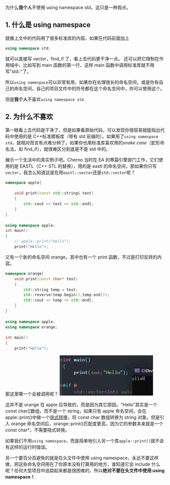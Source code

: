 为什么**我个人**不使用 using namespace std，这只是一种观点。

## 1. 什么是 using namespace

就像上文中的代码用了很多标准库的内容，如果在代码前面加上

```cpp
using namespace std;
```

就可以直接写 vector，find_if 了，看上去代码更干净一点。
还可以把它限制在作用域中，比如写到 main 函数的第一行，这样 main 函数中调用标准库就不用写”std::“了。

所以`using namespace`可以非常有用，如果你在处理很长的命名空间，或是你有自己的命名空间，自己的项目文件中的符号都在这个命名空间中，你可以使用这个。

但是**我个人**不喜欢`using namespace std`

## 2. 为什么不喜欢

第一眼看上去代码是干净了，但是如果看原始代码，可以发现你很容易就能指出代码中使用的是 C++标准模板库（带有 std 前缀的）。如果用了`using namespace std`，就相对而言有点难分辨了。如果你也用标准库喜欢用的*snake case*（蛇形命名法，如 find_if），就很难区分到底是不是 std 中的。

展示一个生活中的真实例子吧。Cherno 当时在 EA 的寒霜引擎部门工作，它们使用的是 EASTL（C++ STL 的替换），用的是 eastl 的命名空间，那如果你只写`vector`，我怎么知道这是在用`eastl::vector`还是`std::vector`呢？

```cpp
namespace apple{

	void print(const std::string& text)
	{
		std::cout << text << std::endl;
	}
}

using namespace apple;
int main()
{
	// apple::print("Hello");
	print("Hello");

```

又有一个新的命名空间 orange，其中也有一个 print 函数，不过是打印反转的内容。

```cpp
namespace orange{
	void print(const char* text)
	{
		std::string temp = text;
		std::reverse(temp.begin(),temp.end());
		std::cout << temp << std::endl;
	}
}

using namespace apple;
using namespace orange;

int main()
{
	print("Hello");
```

那这里哪一个会被调用呢？
![](./storage%20bag/Pasted%20image%2020230721134655.png)

这并不是 orange 在 apple 后导致的，而是因为其它原因。“Hello”其实是一个 const char\[]数组，而不是一个 string，如果只有 apple 命名空间，会在 apple::print()中做一个[隐式转换](40%20Implicit%20Conversion%20and%20the%20Explicit%20Keyword%20in%20C++.md#^cde452)，将 const char 数组转换为 string 对象。但是引入 orange 命名空间后，orange::print()匹配度更高，因为它的参数本来就是一个 const char\*，不需要隐式转换。

如果我们不用`using namespace`，而是简单地引入另一个库`apple::print()`就不会有这样的运行时错误。

另一个要百分百避免的就是在头文件中使用 using namespace，永远不要这样做，把这些命名空间用在了你原本没有打算用的地方，谁知道它会 include 什么呢？任何大型项目中追踪起来都是很困难的，所以**绝对不要在头文件中使用 using namespace！**
